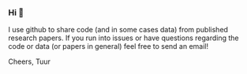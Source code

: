 ### Hi 👋

I use github to share code (and in some cases data) from published research papers. 
If you run into issues or have questions regarding the code or data (or papers in general) feel free to send an email!

Cheers,
Tuur

<!--
**tuur/tuur** is a ✨ _special_ ✨ repository because its `README.md` (this file) appears on your GitHub profile.

Here are some ideas to get you started:

- 🔭 I’m currently working on ...
- 🌱 I’m currently learning ...
- 👯 I’m looking to collaborate on ...
- 🤔 I’m looking for help with ...
- 💬 Ask me about ...
- 📫 How to reach me: ...
- 😄 Pronouns: ...
- ⚡ Fun fact: ...
-->
